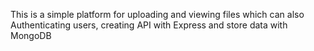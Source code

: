 This is a simple platform for uploading and viewing files which can also
Authenticating users, 
creating API with Express and
store data with MongoDB
